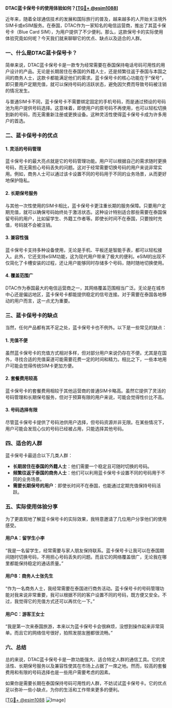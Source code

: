 **DTAC蓝卡保号卡的使用体验如何？[[TG💪+ @esim1088](https://t.me/s/esim1088)]**

近年来，随着全球通信技术的发展和国际旅行的普及，越来越多的人开始关注境外SIM卡或eSIM服务。在泰国，DTAC作为一家知名的电信运营商，推出了其蓝卡保号卡（Blue Card SIM），为用户提供了不少便利。那么，这款保号卡的实际使用体验究竟如何呢？今天我们就来聊聊它的优点、缺点以及适合的人群。

### **一、什么是DTAC蓝卡保号卡？**

简单来说，DTAC蓝卡保号卡是一款专为经常需要在泰国保持电话号码可用性的用户设计的产品。无论是长期居住在泰国的外籍人士，还是频繁往返于泰国与本国之间的商务人士，这款卡都能满足他们的需求。蓝卡保号卡的核心功能在于“保号”，即只要用户定期充值，就可以保持号码的活跃状态，避免因欠费而导致号码被注销的情况发生。

与普通SIM卡不同，蓝卡保号卡不需要绑定固定的手机号码，而是通过预设的号码池为用户提供号码选择。这意味着，即使用户的原号码不再使用，也可以轻松切换到新的号码，而无需重新注册或更换设备。这种灵活性使得蓝卡保号卡成为许多用户的首选。

### **二、蓝卡保号卡的优点**

#### **1. 灵活的号码管理**
蓝卡保号卡的最大亮点就是它的号码管理功能。用户可以根据自己的需求随时更换号码，而无需担心号码丢失的问题。这对于经常需要切换号码的用户来说非常实用。例如，商务人士可以通过该卡设置不同的号码用于不同的业务场景，从而更好地保护隐私。

#### **2. 长期保号服务**
与其他一次性使用的SIM卡相比，蓝卡保号卡更注重长期的服务保障。只要用户定期充值，就可以确保号码始终处于激活状态。这种设计特别适合那些需要在泰国保留号码的用户，比如留学生、外籍工作者等。即使长时间不在泰国，只要按时充值，号码就不会被注销。

#### **3. 兼容性强**
蓝卡保号卡支持多种设备使用，无论是手机、平板还是智能手表，都可以轻松接入。此外，它还支持eSIM功能，这为现代用户带来了极大的便利。eSIM的出现不仅简化了卡槽安装的过程，还让用户能够同时存储多个号码，随时随地切换使用。

#### **4. 覆盖范围广**
DTAC作为泰国最大的电信运营商之一，其网络覆盖范围相当广泛。无论是在城市中心还是偏远地区，蓝卡保号卡都能提供稳定的信号连接。对于需要在泰国各地移动的用户而言，这一点尤为重要。

### **三、蓝卡保号卡的缺点**

当然，任何产品都有其不足之处，蓝卡保号卡也不例外。以下是一些常见的缺点：

#### **1. 充值不便**
虽然蓝卡保号卡的充值方式相对多样，但对部分用户来说仍存在不便。尤其是在国外，寻找合适的充值渠道可能需要花费一定的时间和精力。相比之下，一些本地用户可能会觉得传统SIM卡更加方便。

#### **2. 套餐费用较高**
蓝卡保号卡的套餐费用相较于其他运营商的普通SIM卡略高。虽然它提供了灵活的号码管理和长期保号服务，但对于预算有限的用户来说，可能会觉得性价比不高。

#### **3. 号码选择有限**
尽管蓝卡保号卡提供了号码池供用户选择，但号码资源并非无限。在某些情况下，用户可能会发现心仪的号码已经被占用，只能选择其他号码。

### **四、适合的人群**

蓝卡保号卡最适合以下几类人群：

- **长期居住在泰国的外籍人士**：他们需要一个稳定且可随时切换的号码。
- **频繁往返于泰国的商务人士**：他们可以利用蓝卡保号卡设置不同的号码用于不同的业务场景。
- **需要长期保号的用户**：即使长时间不在泰国，也能通过定期充值保持号码活跃。

### **五、实际使用体验分享**

为了更直观地了解蓝卡保号卡的实际效果，我特意邀请了几位用户分享他们的使用感受。

#### **用户A：留学生小李**
“我是一名留学生，经常需要与家人朋友保持联系。蓝卡保号卡让我可以在泰国期间随时切换号码，不用担心号码丢失的问题。而且它的网络覆盖很广，无论我在哪里都能保持稳定的通话质量。”

#### **用户B：商务人士张先生**
“作为一名商务人士，我经常需要在泰国进行商务活动。蓝卡保号卡的号码管理功能对我来说非常重要，我可以根据不同的客户设置不同的号码，既方便又安全。不过，我觉得它的充值方式还可以再优化一下。”

#### **用户C：游客王女士**
“我是第一次来泰国旅游，本来以为蓝卡保号卡会很麻烦，没想到操作起来非常简单。而且它的网络信号很好，拍照发朋友圈都很流畅。”

### **六、总结**

总的来说，DTAC蓝卡保号卡是一款功能强大、适合特定人群的通信工具。它的灵活性、长期保号服务以及兼容性使其在市场上占据了一席之地。然而，较高的套餐费用和有限的号码选择也是一些用户需要考虑的因素。

如果你是需要长期在泰国保持号码可用性的人群，不妨试试蓝卡保号卡。它的优点足以弥补一些小缺点，为你的生活和工作带来更多的便利。

[[TG💪+ @esim1088](https://t.me/s/esim1088) ![Image](https://i.postimg.cc/4NQfJmqS/Snipaste-2025-05-13-00-14-12.png)]